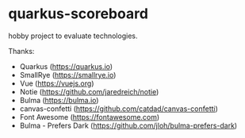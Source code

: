 # quarkus-scoreboard

hobby project to evaluate technologies.

Thanks:
- Quarkus (https://quarkus.io)
- SmallRye (https://smallrye.io)
- Vue (https://vuejs.org)
- Notie (https://github.com/jaredreich/notie)
- Bulma (https://bulma.io)
- canvas-confetti (https://github.com/catdad/canvas-confetti)
- Font Awesome (https://fontawesome.com)
- Bulma - Prefers Dark (https://github.com/jloh/bulma-prefers-dark)